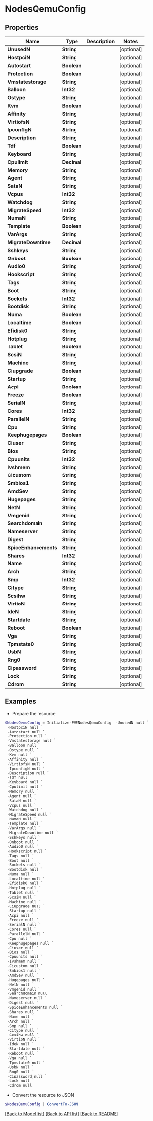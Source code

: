 # NodesQemuConfig
## Properties

Name | Type | Description | Notes
------------ | ------------- | ------------- | -------------
**UnusedN** | **String** |  | [optional] 
**HostpciN** | **String** |  | [optional] 
**Autostart** | **Boolean** |  | [optional] 
**Protection** | **Boolean** |  | [optional] 
**Vmstatestorage** | **String** |  | [optional] 
**Balloon** | **Int32** |  | [optional] 
**Ostype** | **String** |  | [optional] 
**Kvm** | **Boolean** |  | [optional] 
**Affinity** | **String** |  | [optional] 
**VirtiofsN** | **String** |  | [optional] 
**IpconfigN** | **String** |  | [optional] 
**Description** | **String** |  | [optional] 
**Tdf** | **Boolean** |  | [optional] 
**Keyboard** | **String** |  | [optional] 
**Cpulimit** | **Decimal** |  | [optional] 
**Memory** | **String** |  | [optional] 
**Agent** | **String** |  | [optional] 
**SataN** | **String** |  | [optional] 
**Vcpus** | **Int32** |  | [optional] 
**Watchdog** | **String** |  | [optional] 
**MigrateSpeed** | **Int32** |  | [optional] 
**NumaN** | **String** |  | [optional] 
**Template** | **Boolean** |  | [optional] 
**VarArgs** | **String** |  | [optional] 
**MigrateDowntime** | **Decimal** |  | [optional] 
**Sshkeys** | **String** |  | [optional] 
**Onboot** | **Boolean** |  | [optional] 
**Audio0** | **String** |  | [optional] 
**Hookscript** | **String** |  | [optional] 
**Tags** | **String** |  | [optional] 
**Boot** | **String** |  | [optional] 
**Sockets** | **Int32** |  | [optional] 
**Bootdisk** | **String** |  | [optional] 
**Numa** | **Boolean** |  | [optional] 
**Localtime** | **Boolean** |  | [optional] 
**Efidisk0** | **String** |  | [optional] 
**Hotplug** | **String** |  | [optional] 
**Tablet** | **Boolean** |  | [optional] 
**ScsiN** | **String** |  | [optional] 
**Machine** | **String** |  | [optional] 
**Ciupgrade** | **Boolean** |  | [optional] 
**Startup** | **String** |  | [optional] 
**Acpi** | **Boolean** |  | [optional] 
**Freeze** | **Boolean** |  | [optional] 
**SerialN** | **String** |  | [optional] 
**Cores** | **Int32** |  | [optional] 
**ParallelN** | **String** |  | [optional] 
**Cpu** | **String** |  | [optional] 
**Keephugepages** | **Boolean** |  | [optional] 
**Ciuser** | **String** |  | [optional] 
**Bios** | **String** |  | [optional] 
**Cpuunits** | **Int32** |  | [optional] 
**Ivshmem** | **String** |  | [optional] 
**Cicustom** | **String** |  | [optional] 
**Smbios1** | **String** |  | [optional] 
**AmdSev** | **String** |  | [optional] 
**Hugepages** | **String** |  | [optional] 
**NetN** | **String** |  | [optional] 
**Vmgenid** | **String** |  | [optional] 
**Searchdomain** | **String** |  | [optional] 
**Nameserver** | **String** |  | [optional] 
**Digest** | **String** |  | [optional] 
**SpiceEnhancements** | **String** |  | [optional] 
**Shares** | **Int32** |  | [optional] 
**Name** | **String** |  | [optional] 
**Arch** | **String** |  | [optional] 
**Smp** | **Int32** |  | [optional] 
**Citype** | **String** |  | [optional] 
**Scsihw** | **String** |  | [optional] 
**VirtioN** | **String** |  | [optional] 
**IdeN** | **String** |  | [optional] 
**Startdate** | **String** |  | [optional] 
**Reboot** | **Boolean** |  | [optional] 
**Vga** | **String** |  | [optional] 
**Tpmstate0** | **String** |  | [optional] 
**UsbN** | **String** |  | [optional] 
**Rng0** | **String** |  | [optional] 
**Cipassword** | **String** |  | [optional] 
**Lock** | **String** |  | [optional] 
**Cdrom** | **String** |  | [optional] 

## Examples

- Prepare the resource
```powershell
$NodesQemuConfig = Initialize-PVENodesQemuConfig  -UnusedN null `
 -HostpciN null `
 -Autostart null `
 -Protection null `
 -Vmstatestorage null `
 -Balloon null `
 -Ostype null `
 -Kvm null `
 -Affinity null `
 -VirtiofsN null `
 -IpconfigN null `
 -Description null `
 -Tdf null `
 -Keyboard null `
 -Cpulimit null `
 -Memory null `
 -Agent null `
 -SataN null `
 -Vcpus null `
 -Watchdog null `
 -MigrateSpeed null `
 -NumaN null `
 -Template null `
 -VarArgs null `
 -MigrateDowntime null `
 -Sshkeys null `
 -Onboot null `
 -Audio0 null `
 -Hookscript null `
 -Tags null `
 -Boot null `
 -Sockets null `
 -Bootdisk null `
 -Numa null `
 -Localtime null `
 -Efidisk0 null `
 -Hotplug null `
 -Tablet null `
 -ScsiN null `
 -Machine null `
 -Ciupgrade null `
 -Startup null `
 -Acpi null `
 -Freeze null `
 -SerialN null `
 -Cores null `
 -ParallelN null `
 -Cpu null `
 -Keephugepages null `
 -Ciuser null `
 -Bios null `
 -Cpuunits null `
 -Ivshmem null `
 -Cicustom null `
 -Smbios1 null `
 -AmdSev null `
 -Hugepages null `
 -NetN null `
 -Vmgenid null `
 -Searchdomain null `
 -Nameserver null `
 -Digest null `
 -SpiceEnhancements null `
 -Shares null `
 -Name null `
 -Arch null `
 -Smp null `
 -Citype null `
 -Scsihw null `
 -VirtioN null `
 -IdeN null `
 -Startdate null `
 -Reboot null `
 -Vga null `
 -Tpmstate0 null `
 -UsbN null `
 -Rng0 null `
 -Cipassword null `
 -Lock null `
 -Cdrom null
```

- Convert the resource to JSON
```powershell
$NodesQemuConfig | ConvertTo-JSON
```

[[Back to Model list]](../README.md#documentation-for-models) [[Back to API list]](../README.md#documentation-for-api-endpoints) [[Back to README]](../README.md)

